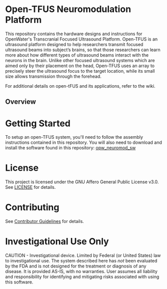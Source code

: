 # Open-TFUS Neuromodulation Platform
This repository contains the hardware designs and instructions for OpenWater's Transcranial Focused Ultrasound Platform. Open-TFUS is an ultrasound platform designed to help researchers transmit focused ultrasound beams into subject’s brains, so that those researchers can learn more about how different types of ultrasound beams interact with the neurons in the brain. Unlike other focused ultrasound systems which are aimed only by their placement on the head, Open-TFUS uses an array to precisely steer the ultrasound focus to the target location, while its small size allows transmission through the forehead.

For additional details on open-tFUS and its applications, refer to the wiki.

## Overview
# Getting Started
To setup an open-TFUS system, you'll need to follow the assembly instructions contained in this repository. You will also need to download and install the software found in this repository: [opw_neuromod_sw](https://github.com/OpenwaterHealth/opw_neuromod_sw)

# License
This project is licensed under the GNU Affero General Public License v3.0. See [LICENSE](LICENSE) for details.

# Contributing
See [Contributor Guidelines](Contributor-Guidelines) for details.

# Investigational Use Only
CAUTION - Investigational device. Limited by Federal (or United States) law to investigational use. The system described here has *not* been evaluated by the FDA and is not designed for the treatment or diagnosis of any disease. It is provided AS-IS, with no warranties. User assumes all liability and responsibility for identifying and mitigating risks associated with using this software.
